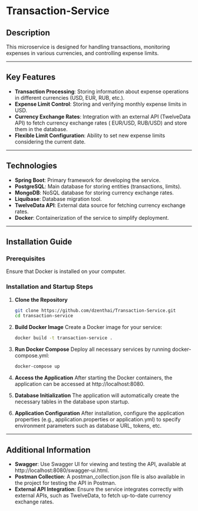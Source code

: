 # Transaction-Service

## **Description**

This microservice is designed for handling transactions, monitoring expenses in various currencies, and controlling
expense limits.

---

## **Key Features**

- **Transaction Processing**: Storing information about expense operations in different currencies (USD, EUR, RUB,
  etc.).
- **Expense Limit Control**: Storing and verifying monthly expense limits in USD.
- **Currency Exchange Rates**: Integration with an external API (TwelveData API) to fetch currency exchange rates (
  EUR/USD, RUB/USD) and store them in the database.
- **Flexible Limit Configuration**: Ability to set new expense limits considering the current date.

---

## **Technologies**

- **Spring Boot**: Primary framework for developing the service.
- **PostgreSQL**: Main database for storing entities (transactions, limits).
- **MongoDB**: NoSQL database for storing currency exchange rates.
- **Liquibase**: Database migration tool.
- **TwelveData API**: External data source for fetching currency exchange rates.
- **Docker**: Containerization of the service to simplify deployment.

---

## **Installation Guide**

### **Prerequisites**

Ensure that Docker is installed on your computer.

### **Installation and Startup Steps**

1. **Clone the Repository**
   ```bash
   git clone https://github.com/dzenthai/Transaction-Service.git
   cd transaction-service

2. **Build Docker Image**
   Create a Docker image for your service:
   ```bash
   docker build -t transaction-service .

3. **Run Docker Compose**
   Deploy all necessary services by running docker-compose.yml:
   ```bash
   docker-compose up

4. **Access the Application**
   After starting the Docker containers, the application can be accessed at http://localhost:8080.

5. **Database Initialization**
   The application will automatically create the necessary tables in the database upon startup.

6. **Application Configuration**
   After installation, configure the application properties (e.g., application.properties or application.yml)
   to specify environment parameters such as database URL, tokens, etc.

---

## **Additional Information**

- **Swagger**: Use Swagger UI for viewing and testing the API, available at http://localhost:8080/swagger-ui.html.
- **Postman Collection**: A postman_collection.json file is also available in the project for testing the API in
  Postman.
- **External API Integration**: Ensure the service integrates correctly with external APIs, such as TwelveData, to fetch
  up-to-date currency exchange rates.

